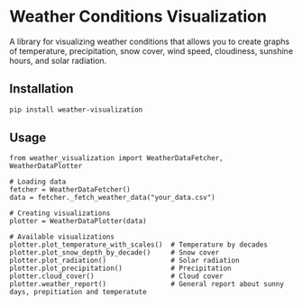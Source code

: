 # Weather Conditions Visualization

A library for visualizing weather conditions that allows you to create graphs of temperature, precipitation, snow cover, wind speed, cloudiness, sunshine hours, and solar radiation.

## Installation

```bash
pip install weather-visualization
```

## Usage
```
from weather_visualization import WeatherDataFetcher, WeatherDataPlotter

# Loading data
fetcher = WeatherDataFetcher()
data = fetcher._fetch_weather_data("your_data.csv")

# Creating visualizations
plotter = WeatherDataPlotter(data)

# Available visualizations
plotter.plot_temperature_with_scales()  # Temperature by decades
plotter.plot_snow_depth_by_decade()     # Snow cover
plotter.plot_radiation()                # Solar radiation
plotter.plot_precipitation()            # Precipitation
plotter.cloud_cover()                   # Cloud cover
plotter.weather_report()                # General report about sunny days, prepitiation and temperatute
```